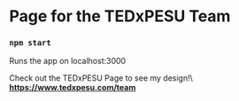 # Page for the TEDxPESU Team

### `npm start`
Runs the app on localhost:3000

Check out the TEDxPESU Page to see my design!\ 
**https://www.tedxpesu.com/team**
